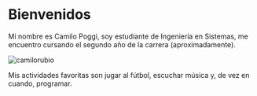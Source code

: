 <h1>Bienvenidos</h1> 
Mi nombre es Camilo Poggi, soy estudiante de Ingeniería en Sistemas, me encuentro cursando el segundo año de la carrera (aproximadamente).

![camilorubio](https://user-images.githubusercontent.com/129234114/232156457-de3c39ab-f168-4491-bdcc-f8e5d6652998.png)

Mis actividades favoritas son jugar al fútbol, escuchar música y, de vez en cuando, programar.
